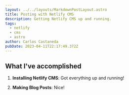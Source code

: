 ```yaml
---
layout: ../../layouts/MarkdownPostLayout.astro
title: Posting with Netlify CMS
description: Getting Netlify CMS up and running.
tags:
  - netlify
  - cms
  - astro
author: Carlos Castaneda
pubDate: 2023-04-11T22:17:49.372Z
---
```

## What I've accomplished

1. **Installing Netlify CMS**: Got everything up and running!

2. **Making Blog Posts**: Nice!
